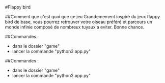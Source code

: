 #Flappy bird

##Comment que c'est quoi que ce jeu
Grandemement inspiré du jeux flappy bird de base, vous pourrez retrouver votre oiseau préféré et parcours un monde infinie composé de nombreux tuyaux a eviter. Bonne chance.

##Commandes :

- dans le dossier "game"
- lancer la commande "python3 app.py"

##Commandes :

- dans le dossier "game"
- lancer la commande "python3 app.py"
